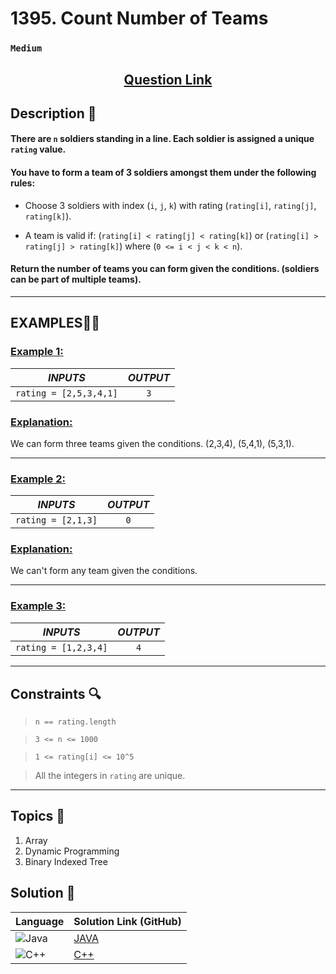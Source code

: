 # 1395. Count Number of Teams

### `Medium`


<h2 align="center">
<a href="https://leetcode.com/problems/count-number-of-teams/?envType=daily-question&envId=2024-07-29"><strong>Question Link</strong></a>
</h2>


## Description 📑

#### There are `n` soldiers standing in a line. Each soldier is assigned a unique `rating` value.

#### You have to form a team of 3 soldiers amongst them under the following rules:

- Choose 3 soldiers with index (`i`, `j`, `k`) with rating (`rating[i]`, `rating[j]`, `rating[k]`).

- A team is valid if: (`rating[i] < rating[j] < rating[k]`) or (`rating[i] > rating[j] > rating[k]`) where (`0 <= i < j < k < n`).

#### Return the number of teams you can form given the conditions. (soldiers can be part of multiple teams).

---

## **EXAMPLES**💫✨ </br>

<h3>

<ins>**Example 1**:</ins> </br>

| _INPUTS_ | _OUTPUT_ |
| :-----------: | :-----------: |
| `rating = [2,5,3,4,1]` | `3` |

</h3>

<h3>
<ins>Explanation:</ins>
</h3>

We can form three teams given the conditions. (2,3,4), (5,4,1), (5,3,1). 
___
<h3>

<ins>**Example 2**:</ins> </br>

| _INPUTS_ | _OUTPUT_ |
| :-----------: | :-----------: |
| `rating = [2,1,3]` | `0` |

</h3>

<h3>
<ins>Explanation:</ins>
</h3>

We can't form any team given the conditions.

___
<h3>

<ins>**Example 3**:</ins> </br>

| _INPUTS_ | _OUTPUT_ |
| :-----------: | :-----------: |
| `rating = [1,2,3,4]` | `4` |

</h3>

___

## Constraints 🔍

> `n == rating.length`</br>

> `3 <= n <= 1000`</br>

> `1 <= rating[i] <= 10^5`</br>

> All the integers in `rating` are unique.

___

## Topics 📝

1. Array
2. Dynamic Programming
3. Binary Indexed Tree

## Solution 📃

|  Language   |  Solution Link (GitHub) |
| ------------- | ------------- |
|  ![Java](https://img.shields.io/badge/java-%23ED8B00.svg?style=flat&logo=openjdk&logoColor=white)  | [JAVA](https://github.com/Purnima47/Leetcode-Solutions/blob/main/%F0%9F%9F%A1%20Medium/1395%20-%20Count%20Number%20of%20Teams/_1395CountNumberOfTeams.java) |
|  ![C++](https://img.shields.io/badge/c++-%2300599C.svg?style=plastic&logo=c%2B%2B&logoColor=white)  | [C++](https://github.com/Purnima47/Leetcode-Solutions/blob/main/%F0%9F%9F%A1%20Medium/1395%20-%20Count%20Number%20of%20Teams/_1395CountNumberOfTeams.cpp)  |

